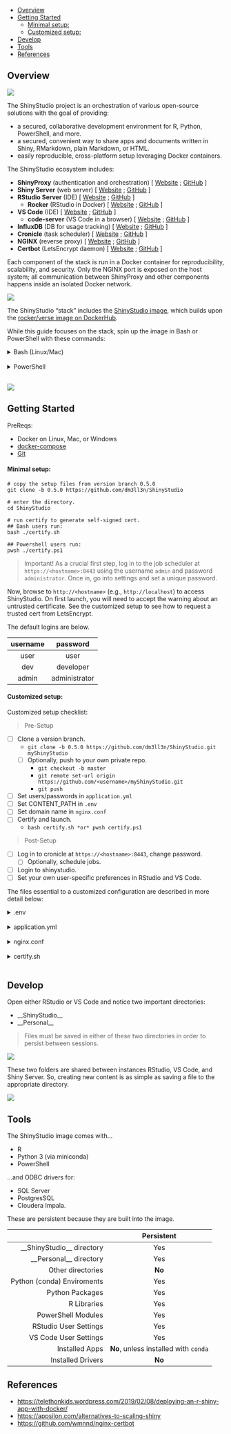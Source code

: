   - [Overview](#overview)
  - [Getting Started](#getting-started)
      - [Minimal setup:](#minimal-setup)
      - [Customized setup:](#customized-setup)
  - [Develop](#develop)
  - [Tools](#tools)
  - [References](#references)

## Overview

![](https://i.imgur.com/rtd29qCh.png)

The ShinyStudio project is an orchestration of various open-source
solutions with the goal of providing:

  - a secured, collaborative development environment for R, Python,
    PowerShell, and more.
  - a secured, convenient way to share apps and documents written in
    Shiny, RMarkdown, plain Markdown, or HTML.
  - easily reproducible, cross-platform setup leveraging Docker
    containers.

The ShinyStudio ecosystem includes:

  - **ShinyProxy** (authentication and orchestration) \[
    [Website](https://www.shinyproxy.io/configuration/) ;
    [GitHub](https://github.com/openanalytics/shinyproxy) \]
  - **Shiny Server** (web server) \[
    [Website](https://rstudio.com/products/shiny/shiny-server/) ;
    [GitHub](https://github.com/rstudio/shiny-server) \]
  - **RStudio Server** (IDE) \[
    [Website](https://rstudio.com/products/rstudio/) ;
    [GitHub](https://github.com/rstudio/rstudio) \]
      - **Rocker** (RStudio in Docker) \[
        [Website](https://www.rocker-project.org/) ;
        [GitHub](https://github.com/rocker-org/rocker-versioned) \]
  - **VS Code** (IDE) \[ [Website](https://code.visualstudio.com/) ;
    [GitHub](https://github.com/microsoft/vscode) \]
      - **code-server** (VS Code in a browser) \[
        [Website](https://coder.com/) ;
        [GitHub](https://github.com/cdr/code-server) \]
  - **InfluxDB** (DB for usage tracking) \[
    [Website](https://www.influxdata.com/products/influxdb-overview/) ;
    [GitHub](https://github.com/influxdata/influxdb) \]
  - **Cronicle** (task scheduler) \[ [Website](http://cronicle.net/) ;
    [GitHub](https://github.com/jhuckaby/Cronicle) \]
  - **NGINX** (reverse proxy) \[ [Website](https://www.nginx.com/) ;
    [GitHub](https://github.com/nginx/nginx) \]
  - **Certbot** (LetsEncrypt daemon) \[
    [Website](https://certbot.eff.org/about/) ;
    [GitHub](https://github.com/certbot/certbot) \]

Each component of the stack is run in a Docker container for
reproducibility, scalability, and security. Only the NGINX port is
exposed on the host system; all communication between ShinyProxy and
other components happens inside an isolated Docker network.

![](https://i.imgur.com/PRDW25E.png)

The ShinyStudio “stack” includes the [ShinyStudio
image](https://hub.docker.com/r/dm3ll3n/shinystudio), which builds upon
the [rocker/verse image on
DockerHub](https://hub.docker.com/r/rocker/verse).

While this guide focuses on the stack, spin up the image in Bash or
PowerShell with these commands:

<details>

<summary>Bash (Linux/Mac)</summary>

``` text
docker network create shinystudio-net && \
docker run --rm -it \
    --network shinystudio-net \
    -v /var/run/docker.sock:/var/run/docker.sock \
    -e USERID=$UID \
    -e USER=$USER \
    -e PASSWORD=password \
    -e CONTENT_PATH="${HOME}/ShinyStudio/content" \
    -e SITE_NAME=shinystudio \
    -p 80:8080 \
    -e TAG=latest \
    dm3ll3n/shinystudio:latest
```

</details>

<br/>

<details>

<summary>PowerShell</summary>

``` text
docker network create shinystudio-net;
docker run --rm -it `
    --network shinystudio-net `
    -v /var/run/docker.sock:/var/run/docker.sock `
    -e USERID=1000 `
    -e USER=$([environment]::UserName) `
    -e PASSWORD=password `
    -e CONTENT_PATH="/host_mnt/c/Users/$([environment]::UserName)/ShinyStudio/content" `
    -e SITE_NAME=shinystudio `
    -p 80:8080 `
    -e TAG=latest `
    dm3ll3n/shinystudio:latest
```

> Notice the unique form of the path for the `CONTENT_PATH` variable
> required when in a Windows environment.

</details>

<br/>

![](https://i.imgur.com/qc7bL1I.gif)

## Getting Started

PreReqs:

  - Docker on Linux, Mac, or Windows
  - [docker-compose](https://docs.docker.com/compose/install/)
  - [Git](https://git-scm.com/downloads)

#### Minimal setup:

``` text
# copy the setup files from version branch 0.5.0
git clone -b 0.5.0 https://github.com/dm3ll3n/ShinyStudio

# enter the directory.
cd ShinyStudio

# run certify to generate self-signed cert.
## Bash users run:
bash ./certify.sh

## Powershell users run:
pwsh ./certify.ps1
```

> Important\! As a crucial first step, log in to the job scheduler at
> `https://<hostname>:8443` using the username `admin` and password
> `administrator`. Once in, go into settings and set a unique password.

Now, browse to `http://<hostname>` (e.g., `http://localhost`) to access
ShinyStudio. On first launch, you will need to accept the warning about
an untrusted certificate. See the customized setup to see how to request
a trusted cert from LetsEncrypt.

The default logins are below.

| **username** | **password**  |
| :----------: | :-----------: |
|     user     |     user      |
|     dev      |   developer   |
|    admin     | administrator |

#### Customized setup:

Customized setup checklist:

> Pre-Setup

  - [ ] Clone a version branch.
      - `git clone -b 0.5.0 https://github.com/dm3ll3n/ShinyStudio.git
        myShinyStudio`
      - [ ] Optionally, push to your own private repo.
          - `git checkout -b master`
          - `git remote set-url origin
            https://github.com/<username>/myShinyStudio.git`
          - `git push`
  - [ ] Set users/passwords in `application.yml`
  - [ ] Set CONTENT\_PATH in `.env`
  - [ ] Set domain name in `nginx.conf`
  - [ ] Certify and launch.
      - `bash certify.sh *or* pwsh certify.ps1`

> Post-Setup

  - [ ] Log in to cronicle at `https://<hostname>:8443`, change
    password.
      - [ ] Optionally, schedule jobs.
  - [ ] Login to shinystudio.
  - [ ] Set your own user-specific preferences in RStudio and VS Code.

The files essential to a customized configuration are described in more
detail below:

<details>

<summary>.env</summary>

> The docker-compose environment file. The project name, content path,
> and HTTP ports can be changed here.

Note that Docker volume names are renamed along with the project name,
so be prepared to migrate or recreate data stored in Docker volumes when
changing the project name.

</details>

<br/>

<details>

<summary>application.yml</summary>

> The ShinyProxy config file. Users can be added/removed here. Other
> configurations are available too, such as the site title and the
> ability to provide a non-standard landing page.

Using the provided template, you can assign users to the following
groups with tiered access:

  - **viewers**: can only view content from “Apps & Reports”,
    “Documents”, and “Personal”.
  - **developers**: can view all site content and develop content with
    RStudio and VS Code.
  - **administrators**: can view and develop site content across
    multiple instances of ShinyStudio. Can also manage *all* user files.

Review the [ShinyProxy configuration
documentation](https://www.shinyproxy.io/configuration/) for all
options.

</details>

<br/>

<details>

<summary>nginx.conf</summary>

> The NGINX config file. Defines the accepted site name and what ports
> to listen on.

If you change the ports here, you must also change the ports defined in
the `.env` file. Also, if you change the domain name, you must
provide/generate a new certificate for it.

</details>

<br>

<details>

<summary>certify.sh</summary>

> The script used to generate a self-signed cert, or to request a
> trusted cert from LetsEncrypt.

With no parameters, `certify` generates a self-signed cert for
`example.com` (the default domain name defined in `nginx.conf`).

To generate a self-signed cert with another domain name, first edit the
domain name in `nginx.conf`. Afterward, generate a new cert with:

    bash ./certify.sh <domain>
    
    # e.g., bash ./certify.sh www.shinystudio.com

If your server is accessible from the web, you can request a trusted
certificate from LetsEncrypt. First, edit `nginx.conf` with your domain
name, then request a new cert from LetsEncrypt like so:

    bash ./certify.sh <domain> <email>
    
    # e.g., bash ./certify.sh www.shinystudio.com you@email.com

CertBot will automatically renew your LetsEncrypt certificate.

To manage the services in the stack, use the native docker-compose
commands, e.g.:

    # stop all services.
    docker-compose down
    
    # start all services.
    docker-compose up -d

</details>

<br/>

## Develop

Open either RStudio or VS Code and notice two important directories:

  - \_\_ShinyStudio\_\_
  - \_\_Personal\_\_

> Files must be saved in either of these two directories in order to
> persist between sessions.

![](https://i.imgur.com/ac7iKDHh.png)

These two folders are shared between instances RStudio, VS Code, and
Shiny Server. So, creating new content is as simple as saving a file to
the appropriate directory.

![](https://i.imgur.com/lAuTMgBh.png)

## Tools

The ShinyStudio image comes with…

  - R
  - Python 3 (via miniconda)
  - PowerShell

…and ODBC drivers for:

  - SQL Server
  - PostgresSQL
  - Cloudera Impala.

These are persistent because they are built into the image.

|                               |              Persistent               |
| ----------------------------: | :-----------------------------------: |
| \_\_ShinyStudio\_\_ directory |                  Yes                  |
|    \_\_Personal\_\_ directory |                  Yes                  |
|             Other directories |                **No**                 |
|    Python (conda) Enviroments |                  Yes                  |
|               Python Packages |                  Yes                  |
|                   R Libraries |                  Yes                  |
|            PowerShell Modules |                  Yes                  |
|         RStudio User Settings |                  Yes                  |
|         VS Code User Settings |                  Yes                  |
|                Installed Apps | **No**, unless installed with `conda` |
|             Installed Drivers |                **No**                 |

## References

  - <https://telethonkids.wordpress.com/2019/02/08/deploying-an-r-shiny-app-with-docker/>
  - <https://appsilon.com/alternatives-to-scaling-shiny>
  - <https://github.com/wmnnd/nginx-certbot>
